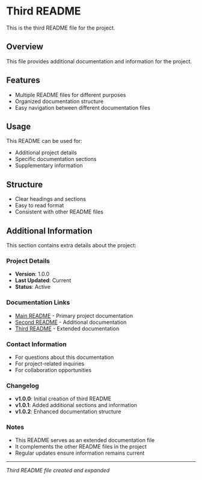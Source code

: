 # Third README

This is the third README file for the project.

## Overview

This file provides additional documentation and information for the project.

## Features

- Multiple README files for different purposes
- Organized documentation structure
- Easy navigation between different documentation files

## Usage

This README can be used for:
- Additional project details
- Specific documentation sections
- Supplementary information

## Structure

- Clear headings and sections
- Easy to read format
- Consistent with other README files

## Additional Information

This section contains extra details about the project:

### Project Details
- **Version**: 1.0.0
- **Last Updated**: Current
- **Status**: Active

### Documentation Links
- [Main README](README.md) - Primary project documentation
- [Second README](README2.md) - Additional documentation
- [Third README](README3.md) - Extended documentation

### Contact Information
- For questions about this documentation
- For project-related inquiries
- For collaboration opportunities

### Changelog
- **v1.0.0**: Initial creation of third README
- **v1.0.1**: Added additional sections and information
- **v1.0.2**: Enhanced documentation structure

### Notes
- This README serves as an extended documentation file
- It complements the other README files in the project
- Regular updates ensure information remains current

---

*Third README file created and expanded*
